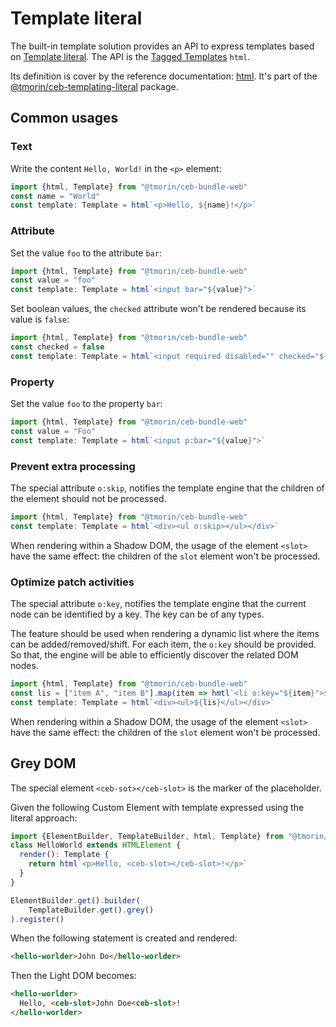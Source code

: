 # Template literal

The built-in template solution provides an API to express templates based on [Template literal].
The API is the [Tagged Templates] `html`.

[Template literal]: template_literal.md
[Tagged Templates]: https://developer.mozilla.org/en-US/docs/Web/JavaScript/Reference/Template_literals#tagged_templates

Its definition is cover by the reference documentation: [html](../api/modules/_tmorin_ceb_templating_literal.html#html).
It's part of the [@tmorin/ceb-templating-literal](https://www.npmjs.com/package/@tmorin/ceb-templating-literal) package.

## Common usages

### Text

Write the content `Hello, World!` in the `<p>` element:

```typescript
import {html, Template} from "@tmorin/ceb-bundle-web"
const name = "World"
const template: Template = html`<p>Hello, ${name}!</p>`
```

### Attribute

Set the value `foo` to the attribute `bar`:

```typescript
import {html, Template} from "@tmorin/ceb-bundle-web"
const value = "foo"
const template: Template = html`<input bar="${value}">`
```

Set boolean values, the `checked` attribute won't be rendered because its value is `false`:

```typescript
import {html, Template} from "@tmorin/ceb-bundle-web"
const checked = false
const template: Template = html`<input required disabled="" checked="${checked}">`
```

### Property

Set the value `foo` to the property `bar`:

```typescript
import {html, Template} from "@tmorin/ceb-bundle-web"
const value = "Foo"
const template: Template = html`<input p:bar="${value}">`
```

### Prevent extra processing

The special attribute `o:skip`, notifies the template engine that the children of the element should not be processed.

```typescript
import {html, Template} from "@tmorin/ceb-bundle-web"
const template: Template = html`<div><ul o:skip></ul></div>`
```

When rendering within a Shadow DOM, the usage of the element `<slot>` have the same effect: the children of the `slot` element won't be processed.

### Optimize patch activities

The special attribute `o:key`, notifies the template engine that the current node can be identified by a key.
The key can be of any types.

The feature should be used when rendering a dynamic list where the items can be added/removed/shift.
For each item, the `o:key` should be provided.
So that, the engine will be able to efficiently discover the related DOM nodes. 

```typescript
import {html, Template} from "@tmorin/ceb-bundle-web"
const lis = ["item A", "item B"].map(item => hmtl`<li o:key="${item}">${item}</li>`)
const template: Template = html`<div><ul>${lis}</ul></div>`
```

When rendering within a Shadow DOM, the usage of the element `<slot>` have the same effect: the children of the `slot` element won't be processed.

## Grey DOM

The special element `<ceb-sot></ceb-slot>` is the marker of the placeholder.

Given the following Custom Element with template expressed using the literal approach:
```typescript
import {ElementBuilder, TemplateBuilder, html, Template} from "@tmorin/ceb-bundle-web"
class HelloWorld extends HTMLElement {
  render(): Template {
    return html`<p>Hello, <ceb-slot></ceb-slot>!</p>`
  }
}

ElementBuilder.get().builder(
    TemplateBuilder.get().grey()
).register()
```

When the following statement is created and rendered:
```html
<hello-worlder>John Do</hello-worlder>
```

Then the Light DOM becomes:
```html
<hello-worlder>
  Hello, <ceb-slot>John Doe<ceb-slot>!
</hello-worlder>
```
